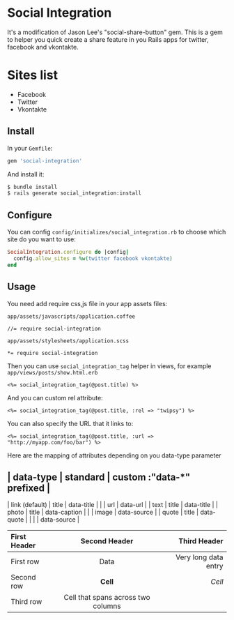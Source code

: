 # Social Integration

It's a modification of Jason Lee's "social-share-button" gem.
This is a gem to helper you quick create a share feature in you Rails apps for twitter, facebook and vkontakte.

# Sites list

* Facebook
* Twitter
* Vkontakte

## Install

In your `Gemfile`:

```ruby
gem 'social-integration'
```

And install it:

```bash
$ bundle install
$ rails generate social_integration:install
```

## Configure

You can config `config/initializes/social_integration.rb` to choose which site do you want to use:

```ruby
SocialIntegration.configure do |config|
  config.allow_sites = %w(twitter facebook vkontakte)
end
```

## Usage

You need add require css,js file in your app assets files:

`app/assets/javascripts/application.coffee`

```
//= require social-integration
```

`app/assets/stylesheets/application.scss`

```
*= require social-integration
```

Then you can use `social_integration_tag` helper in views, for example `app/views/posts/show.html.erb`

```erb
<%= social_integration_tag(@post.title) %>
```

And you can custom rel attribute:

```erb
<%= social_integration_tag(@post.title, :rel => "twipsy") %>
```

You can also specify the URL that it links to:

```erb
<%= social_integration_tag(@post.title, :url => "http://myapp.com/foo/bar") %>
```

Here are the mapping of attributes depending on you data-type parameter


| data-type         | standard  | custom :"data-*" prefixed  |
--------------------------------------------------------------
| link (default)    | title     | data-title                 |
|                   | url       | data-url                   |
| text              | title     | data-title                 |
| photo             | title     | data-caption               |
|                   | image     | data-source                |
| quote             | title     | data-quote                 |
|                   |           | data-source                |


| First Header  | Second Header | Third Header         |
| :------------ | :-----------: | -------------------: |
| First row     | Data          | Very long data entry |
| Second row    | **Cell**      | *Cell*               |
| Third row     | Cell that spans across two columns  ||